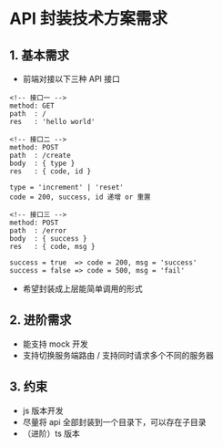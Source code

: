 # API 封装技术方案需求

## 1. 基本需求

- 前端对接以下三种 API 接口

```
<!-- 接口一 -->
method: GET
path  : /
res   : 'hello world'

<!-- 接口二 -->
method: POST
path  : /create
body  : { type }
res   : { code, id }

type = 'increment' | 'reset'
code = 200, success, id 递增 or 重置

<!-- 接口三 -->
method: POST
path  : /error
body  : { success }
res   : { code, msg }

success = true  => code = 200, msg = 'success'
success = false => code = 500, msg = 'fail'
```

- 希望封装成上层能简单调用的形式

## 2. 进阶需求

- 能支持 mock 开发
- 支持切换服务端路由 / 支持同时请求多个不同的服务器

## 3. 约束

- js 版本开发
- 尽量将 api 全部封装到一个目录下，可以存在子目录
- （进阶）ts 版本

